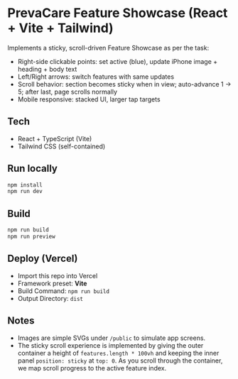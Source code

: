 
# PrevaCare Feature Showcase (React + Vite + Tailwind)

Implements a sticky, scroll-driven Feature Showcase as per the task:
- Right-side clickable points: set active (blue), update iPhone image + heading + body text
- Left/Right arrows: switch features with same updates
- Scroll behavior: section becomes sticky when in view; auto-advance 1 → 5; after last, page scrolls normally
- Mobile responsive: stacked UI, larger tap targets

## Tech
- React + TypeScript (Vite)
- Tailwind CSS (self-contained)

## Run locally
```bash
npm install
npm run dev
```

## Build
```bash
npm run build
npm run preview
```

## Deploy (Vercel)
- Import this repo into Vercel
- Framework preset: **Vite**
- Build Command: `npm run build`
- Output Directory: `dist`

## Notes
- Images are simple SVGs under `/public` to simulate app screens.
- The sticky scroll experience is implemented by giving the outer container a height of `features.length * 100vh` and keeping the inner panel `position: sticky` at `top: 0`. As you scroll through the container, we map scroll progress to the active feature index.
